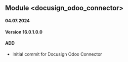 ## Module <docusign_odoo_connector>

#### 04.07.2024
#### Version 16.0.1.0.0
#### ADD

- Initial commit for Docusign Odoo Connector
